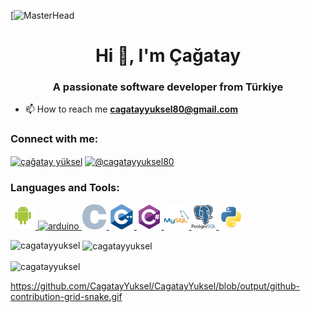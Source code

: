 [![MasterHead](https://media.licdn.com/dms/image/v2/C4D12AQHzksTkql3qiA/article-inline_image-shrink_400_744/article-inline_image-shrink_400_744/0/1614445553434?e=1761177600&v=beta&t=e1_kN0pKZJbZaFhiOmasrTmSovasYU5NBRMiX5fX3bg)
<h1 align="center">Hi 👋, I'm Çağatay</h1>
<h3 align="center">A passionate software developer from Türkiye</h3>

- 📫 How to reach me **cagatayyuksel80@gmail.com**

<h3 align="left">Connect with me:</h3>
<p align="left">
<a href="https://linkedin.com/in/çağatay yüksel" target="blank"><img align="center" src="https://raw.githubusercontent.com/rahuldkjain/github-profile-readme-generator/master/src/images/icons/Social/linked-in-alt.svg" alt="çağatay yüksel" height="30" width="40" /></a>
<a href="https://medium.com/@cagatayyuksel80" target="blank"><img align="center" src="https://raw.githubusercontent.com/rahuldkjain/github-profile-readme-generator/master/src/images/icons/Social/medium.svg" alt="@cagatayyuksel80" height="30" width="40" /></a>
</p>

<h3 align="left">Languages and Tools:</h3>
<p align="left"> <a href="https://developer.android.com" target="_blank" rel="noreferrer"> <img src="https://raw.githubusercontent.com/devicons/devicon/master/icons/android/android-original-wordmark.svg" alt="android" width="40" height="40"/> </a> <a href="https://www.arduino.cc/" target="_blank" rel="noreferrer"> <img src="https://cdn.worldvectorlogo.com/logos/arduino-1.svg" alt="arduino" width="40" height="40"/> </a> <a href="https://www.cprogramming.com/" target="_blank" rel="noreferrer"> <img src="https://raw.githubusercontent.com/devicons/devicon/master/icons/c/c-original.svg" alt="c" width="40" height="40"/> </a> <a href="https://www.w3schools.com/cpp/" target="_blank" rel="noreferrer"> <img src="https://raw.githubusercontent.com/devicons/devicon/master/icons/cplusplus/cplusplus-original.svg" alt="cplusplus" width="40" height="40"/> </a> <a href="https://www.w3schools.com/cs/" target="_blank" rel="noreferrer"> <img src="https://raw.githubusercontent.com/devicons/devicon/master/icons/csharp/csharp-original.svg" alt="csharp" width="40" height="40"/> </a> <a href="https://www.mysql.com/" target="_blank" rel="noreferrer"> <img src="https://raw.githubusercontent.com/devicons/devicon/master/icons/mysql/mysql-original-wordmark.svg" alt="mysql" width="40" height="40"/> </a> <a href="https://www.postgresql.org" target="_blank" rel="noreferrer"> <img src="https://raw.githubusercontent.com/devicons/devicon/master/icons/postgresql/postgresql-original-wordmark.svg" alt="postgresql" width="40" height="40"/> </a> <a href="https://www.python.org" target="_blank" rel="noreferrer"> <img src="https://raw.githubusercontent.com/devicons/devicon/master/icons/python/python-original.svg" alt="python" width="40" height="40"/> </a> </p>

<p><img align="left" src="https://github-readme-stats.vercel.app/api/top-langs?username=cagatayyuksel&show_icons=true&locale=en&layout=compact" alt="cagatayyuksel" /></p>

<p>&nbsp;<img align="center" src="https://github-readme-stats.vercel.app/api?username=cagatayyuksel&show_icons=true&locale=en" alt="cagatayyuksel" /></p>

<p><img align="center" src="https://github-readme-streak-stats.herokuapp.com/?user=cagatayyuksel&" alt="cagatayyuksel" /></p>

https://github.com/CagatayYuksel/CagatayYuksel/blob/output/github-contribution-grid-snake.gif
